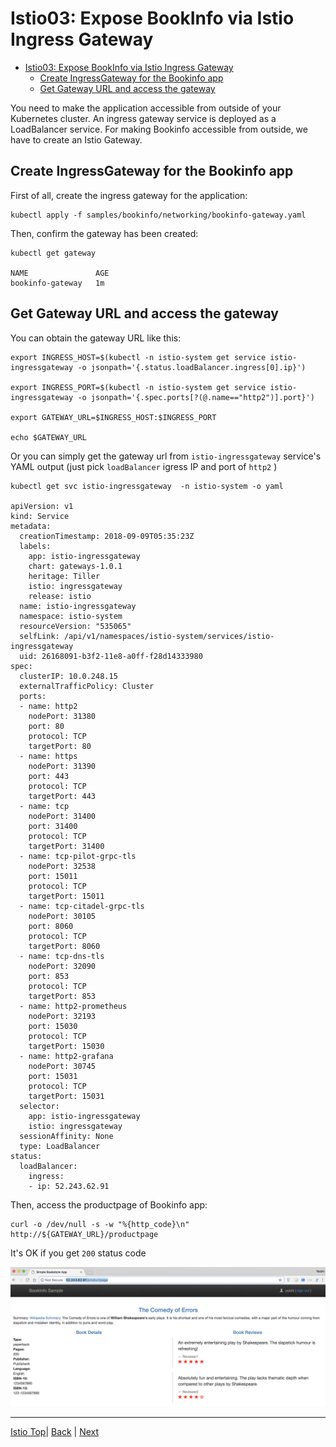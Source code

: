# Istio03: Expose BookInfo via Istio Ingress Gateway

<!-- TOC -->
- [Istio03: Expose BookInfo via Istio Ingress Gateway](#istio03-expose-bookinfo-via-istio-ingress-gateway)
  - [Create IngressGateway for the Bookinfo app](#create-ingressgateway-for-the-bookinfo-app)
  - [Get Gateway URL and access the gateway](#get-gateway-url-and-access-the-gateway)


You need to make the application accessible from outside of your Kubernetes cluster. An ingress gateway service is deployed as a LoadBalancer service. For making Bookinfo accessible from outside, we have to create an Istio Gateway. 

## Create IngressGateway for the Bookinfo app

First of all, create the ingress gateway for the application:
```
kubectl apply -f samples/bookinfo/networking/bookinfo-gateway.yaml
```

Then, confirm the gateway has been created:
```
kubectl get gateway

NAME               AGE
bookinfo-gateway   1m
```

## Get Gateway URL and access the gateway

You can obtain the gateway URL like this: 
```
export INGRESS_HOST=$(kubectl -n istio-system get service istio-ingressgateway -o jsonpath='{.status.loadBalancer.ingress[0].ip}')

export INGRESS_PORT=$(kubectl -n istio-system get service istio-ingressgateway -o jsonpath='{.spec.ports[?(@.name=="http2")].port}')

export GATEWAY_URL=$INGRESS_HOST:$INGRESS_PORT

echo $GATEWAY_URL
```

Or you can simply get the gateway url from `istio-ingressgateway` service's YAML output (just pick `loadBalancer` igress IP and port of `http2` )
```
kubectl get svc istio-ingressgateway  -n istio-system -o yaml

apiVersion: v1
kind: Service
metadata:
  creationTimestamp: 2018-09-09T05:35:23Z
  labels:
    app: istio-ingressgateway
    chart: gateways-1.0.1
    heritage: Tiller
    istio: ingressgateway
    release: istio
  name: istio-ingressgateway
  namespace: istio-system
  resourceVersion: "535065"
  selfLink: /api/v1/namespaces/istio-system/services/istio-ingressgateway
  uid: 26168091-b3f2-11e8-a0ff-f28d14333980
spec:
  clusterIP: 10.0.248.15
  externalTrafficPolicy: Cluster
  ports:
  - name: http2
    nodePort: 31380
    port: 80
    protocol: TCP
    targetPort: 80
  - name: https
    nodePort: 31390
    port: 443
    protocol: TCP
    targetPort: 443
  - name: tcp
    nodePort: 31400
    port: 31400
    protocol: TCP
    targetPort: 31400
  - name: tcp-pilot-grpc-tls
    nodePort: 32538
    port: 15011
    protocol: TCP
    targetPort: 15011
  - name: tcp-citadel-grpc-tls
    nodePort: 30105
    port: 8060
    protocol: TCP
    targetPort: 8060
  - name: tcp-dns-tls
    nodePort: 32090
    port: 853
    protocol: TCP
    targetPort: 853
  - name: http2-prometheus
    nodePort: 32193
    port: 15030
    protocol: TCP
    targetPort: 15030
  - name: http2-grafana
    nodePort: 30745
    port: 15031
    protocol: TCP
    targetPort: 15031
  selector:
    app: istio-ingressgateway
    istio: ingressgateway
  sessionAffinity: None
  type: LoadBalancer
status:
  loadBalancer:
    ingress:
    - ip: 52.243.62.91
```

Then, access the productpage of Bookinfo app:
```
curl -o /dev/null -s -w "%{http_code}\n" http://${GATEWAY_URL}/productpage
```

It's OK if you get `200` status code


![](../assets/bookinfo-productpage.png)

---
[Istio Top](aks-202-istio-top.md)| [Back](istio-02-deploy-bookinfo.md) | [Next](istio-04-telemetry.md)